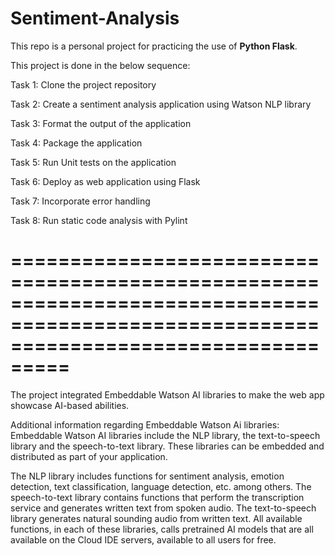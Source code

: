 # Sentiment-Analysis
This repo is a personal project for practicing the use of **Python Flask**.

This project is done in the below sequence:

Task 1: Clone the project repository

Task 2: Create a sentiment analysis application using Watson NLP library

Task 3: Format the output of the application

Task 4: Package the application

Task 5: Run Unit tests on the application

Task 6: Deploy as web application using Flask

Task 7: Incorporate error handling

Task 8: Run static code analysis with Pylint

=======================================================================================================================================
=======================================================================================================================================

The project integrated Embeddable Watson AI libraries to make the web app showcase AI-based abilities.

Additional information regarding Embeddable Watson Ai libraries:
Embeddable Watson AI libraries include the NLP library, the text-to-speech library and the speech-to-text library. These libraries can be embedded and distributed as part of your application. 

The NLP library includes functions for sentiment analysis, emotion detection, text classification, language detection, etc. among others. The speech-to-text library contains functions that perform the transcription service and generates written text from spoken audio. The text-to-speech library generates natural sounding audio from written text. All available functions, in each of these libraries, calls pretrained AI models that are all available on the Cloud IDE servers, available to all users for free.

